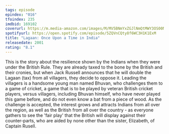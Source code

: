 ```yaml
---
tags: episode
epindex: "016"
tfoindex: 235
imdbid: 169102
coverurl: https://m.media-amazon.com/images/M/MV5BNmYxZGJlNmQtMWY3OS00Njc0LThjODgtOWEwMWU4NTUxMDExXkEyXkFqcGdeQXVyNDAzNDk0MTQ@._V1_SY300_CR2,0,202,300_.jpg
spotifyurl: https://open.spotify.com/episode/5ZQVnCQty8f6WC3H1K1ExM
title: "Lagaan: Once Upon a Time in India"
releasedate: 2001
rating: "8.1"
---
```


This is the story about the resilience shown by the Indians when they were under the British Rule. They are already taxed to the bone by the British and their cronies, but when Jack Russell announces that he will double the Lagaan (tax) from all villagers, they decide to oppose it. Leading the villagers is a handsome young man named Bhuvan, who challenges them to a game of cricket, a game that is to be played by veteran British cricket players, versus villagers, including Bhuvan himself, who have never played this game before, and do not even know a bat from a piece of wood. As the challenge is accepted, the interest grows and attracts Indians from all over the region, as well as the British from all over the country - as everyone gathers to see the 'fair play' that the British will display against their counter-parts, who are aided by none other than the sister, Elizabeth, of Captain Rusell.